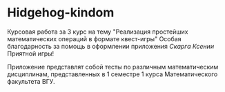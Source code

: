 # Hidgehog-kindom
Курсовая работа за 3 курс на тему "Реализация простейших математических операций в формате квест-игры"
Особая благодарность за помощь в оформлении приложения <i>Скарга Ксении</i>
Приятной игры!

Приложение представлят собой тесты по различным математическим дисциплинам, представленных в 1 семестре 1 курса Математического факультета ВГУ.

